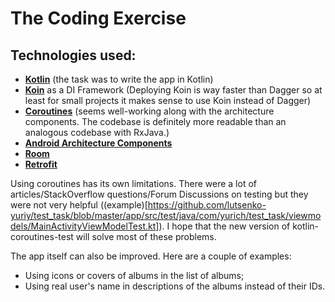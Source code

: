 # The Coding Exercise

## Technologies used:
* **[Kotlin](https://kotlinlang.org/)** (the task was to write the app in Kotlin)
* **[Koin](https://insert-koin.io/)** as a DI Framework (Deploying Koin is way faster than Dagger so at least for small projects it makes sense to use Koin instead of Dagger)
* **[Coroutines](https://kotlinlang.org/docs/reference/coroutines-overview.html)** (seems well-working along with the architecture components. The codebase is definitely more readable than an analogous codebase with RxJava.)
* **[Android Architecture Components](https://developer.android.com/topic/libraries/architecture)**
* **[Room](https://developer.android.com/training/data-storage/room/index.html)**
* **[Retrofit](https://square.github.io/retrofit/)**

Using coroutines has its own limitations. There were a lot of articles/StackOverflow questions/Forum Discussions on testing but they were not very helpful ((example)[https://github.com/lutsenko-yuriy/test_task/blob/master/app/src/test/java/com/yurich/test_task/viewmodels/MainActivityViewModelTest.kt]). I hope that the new version of kotlin-coroutines-test will solve most of these problems.

The app itself can also be improved. Here are a couple of examples:
- Using icons or covers of albums in the list of albums;
- Using real user's name in descriptions of the albums instead of their IDs.
